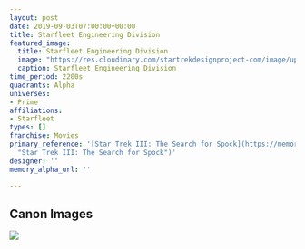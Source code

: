```yaml
---
layout: post
date: 2019-09-03T07:00:00+00:00
title: Starfleet Engineering Division
featured_image:
  title: Starfleet Engineering Division
  image: "https://res.cloudinary.com/startrekdesignproject-com/image/upload/v1567544720/StarfleetEngineeringDiv.png"
  caption: Starfleet Engineering Division
time_period: 2200s
quadrants: Alpha
universes:
- Prime
affiliations:
- Starfleet
types: []
franchise: Movies
primary_reference: '[Star Trek III: The Search for Spock](https://memory-alpha.fandom.com/wiki/Star_Trek_III:_The_Search_for_Spock
  "Star Trek III: The Search for Spock")'
designer: ''
memory_alpha_url: ''

---
```

## Canon Images

![](https://res.cloudinary.com/startrekdesignproject-com/image/upload/v1567544720/StarfleetDivisions2.jpg)